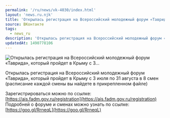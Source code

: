 ```yaml
---
permalink: '/ru/news/vk-4030/index.html'
layout: 'news.ru.njk'
title: 'Открылась регистрация на Всероссийский молодежный форум «Таврида», который пройдет в Крыму с 3'
source: ВКонтакте
tags:
  - news_ru
description: 'Открылась регистрация на Всероссийский молодежный форум «Таврида», который пройдет в Крыму с 3…'
updatedAt: 1490778106
---
```

![Открылась регистрация на Всероссийский молодежный форум «Таврида», который пройдет в Крыму с 3…](https://sun9-13.userapi.com/impf/c604729/v604729501/3b170/BCaipiOFers.jpg?size=1280x720&quality=96&sign=4eb41e0b283f364ebfa98567ff9cb761&c_uniq_tag=Cc3zq5g-vIbizC7wLTpbC6K7EbpmUNRSJ8lSRwdvNQE&type=album)

Открылась регистрация на Всероссийский молодежный форум «Таврида», который пройдет в Крыму с 3 июля по 31 августа в 8 смен (расписание каждой смены вы найдете в прикрепленном файле)

Зарегистрироваться можно по ссылке: [https://ais.fadm.gov.ru/registration](https://ais.fadm.gov.ru/registration)
Подробней о форуме и сменах можно узнать по ссылке: [https://goo.gl/RrneqL](https://goo.gl/RrneqL)
